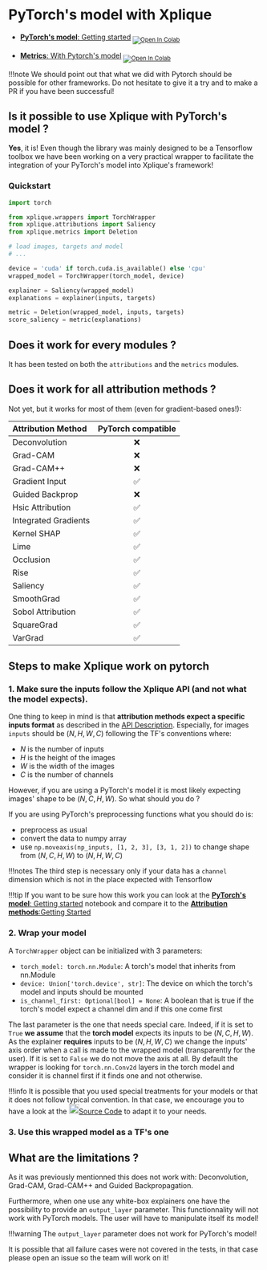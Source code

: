 # PyTorch's model with Xplique

- [**PyTorch's model**: Getting started](https://colab.research.google.com/drive/1bMlO29_0K3YnTQBbbyKQyRfo8YjvDbhe)<sub> [![Open In Colab](https://colab.research.google.com/assets/colab-badge.svg)](https://colab.research.google.com/drive/1bMlO29_0K3YnTQBbbyKQyRfo8YjvDbhe) </sub>

- [**Metrics**: With Pytorch's model](https://colab.research.google.com/drive/16bEmYXzLEkUWLRInPU17QsodAIbjdhGP) <sub> [![Open In Colab](https://colab.research.google.com/assets/colab-badge.svg)](https://colab.research.google.com/drive/16bEmYXzLEkUWLRInPU17QsodAIbjdhGP) </sub>

!!!note
    We should point out that what we did with Pytorch should be possible for other frameworks. Do not hesitate to give it a try and to make a PR if you have been successful!

## Is it possible to use Xplique with PyTorch's model ?

**Yes**, it is! Even though the library was mainly designed to be a Tensorflow toolbox we have been working on a very practical wrapper to facilitate the integration of your PyTorch's model into Xplique's framework!

### Quickstart
```python
import torch

from xplique.wrappers import TorchWrapper
from xplique.attributions import Saliency
from xplique.metrics import Deletion

# load images, targets and model
# ...

device = 'cuda' if torch.cuda.is_available() else 'cpu'
wrapped_model = TorchWrapper(torch_model, device)

explainer = Saliency(wrapped_model)
explanations = explainer(inputs, targets)

metric = Deletion(wrapped_model, inputs, targets)
score_saliency = metric(explanations)
```

## Does it work for every modules ?

It has been tested on both the `attributions` and the `metrics` modules.

## Does it work for all attribution methods ?

Not yet, but it works for most of them (even for gradient-based ones!):

| **Attribution Method** | PyTorch compatible |
| :--------------------- | :----------------: |
| Deconvolution          | ❌                |
| Grad-CAM               | ❌                |
| Grad-CAM++             | ❌                |
| Gradient Input         | ✅                |
| Guided Backprop        | ❌                |
| Hsic Attribution       | ✅                |
| Integrated Gradients   | ✅                |
| Kernel SHAP            | ✅                |
| Lime                   | ✅                |
| Occlusion              | ✅                |
| Rise                   | ✅                |
| Saliency               | ✅                |
| SmoothGrad             | ✅                |
| Sobol Attribution      | ✅                |
| SquareGrad             | ✅                |
| VarGrad                | ✅                |

##  Steps to make Xplique work on pytorch

###  1. Make sure the inputs follow the Xplique API (and not what the model expects).

One thing to keep in mind is that **attribution methods expect a specific inputs format** as described in the [API Description](api/attributions/api_attributions.md). Especially, for images `inputs` should be $(N, H, W, C)$ following the TF's conventions where:

- $N$ is the number of inputs
- $H$ is the height of the images
- $W$ is the width of the images
- $C$ is the number of channels

However, if you are using a PyTorch's model it is most likely expecting images' shape to be $(N, C, H, W)$. So what should you do ?

If you are using PyTorch's preprocessing functions what you should do is:

- preprocess as usual
- convert the data to numpy array
- use `np.moveaxis(np_inputs, [1, 2, 3], [3, 1, 2])` to change shape from $(N, C, H, W)$ to $(N, H, W, C)$

!!!notes
    The third step is necessary only if your data has a `channel` dimension which is not in the place expected with Tensorflow

!!!tip
    If you want to be sure how this work you can look at the [**PyTorch's model**: Getting started](https://colab.research.google.com/drive/1bMlO29_0K3YnTQBbbyKQyRfo8YjvDbhe) notebook and compare it to the [**Attribution methods**:Getting Started](https://colab.research.google.com/drive/1XproaVxXjO9nrBSyyy7BuKJ1vy21iHs2)

### 2. Wrap your model

A `TorchWrapper` object can be initialized with 3 parameters:

- `torch_model: torch.nn.Module`: A torch's model that inherits from nn.Module
- `device: Union['torch.device', str]`: The device on which the torch's model and inputs should be mounted
- `is_channel_first: Optional[bool] = None`: A boolean that is true if the torch's model expect a channel dim and if this one come first

The last parameter is the one that needs special care. Indeed, if it is set to `True` **we assume** that the **torch model** expects its inputs to be $(N, C, H, W)$. As the explainer **requires** inputs to be $(N, H, W, C)$ we change the inputs' axis order when a call is made to the wrapped model (transparently for the user). If it is set to `False` we do not move the axis at all. By default the wrapper is looking for `torch.nn.Conv2d` layers in the torch model and consider it is channel first if it finds one and not otherwise.

!!!info
    It is possible that you used special treatments for your models or that it does not follow typical convention. In that case, we encourage you to have a look at the <img src="https://upload.wikimedia.org/wikipedia/commons/9/91/Octicons-mark-github.svg" width="20"></sub>[Source Code](https://github.com/deel-ai/xplique/blob/master/xplique/wrappers/pytorch.py) to adapt it to your needs.

### 3. Use this wrapped model as a TF's one

## What are the limitations ?

As it was previously mentionned this does not work with: Deconvolution, Grad-CAM, Grad-CAM++ and Guided Backpropagation.

Furthermore, when one use any white-box explainers one have the possibility to provide an `output_layer` parameter. This functionnality will not work with PyTorch models. The user will have to manipulate itself its model!

!!!warning
    The `output_layer` parameter does not work for PyTorch's model!

It is possible that all failure cases were not covered in the tests, in that case please open an issue so the team will work on it!